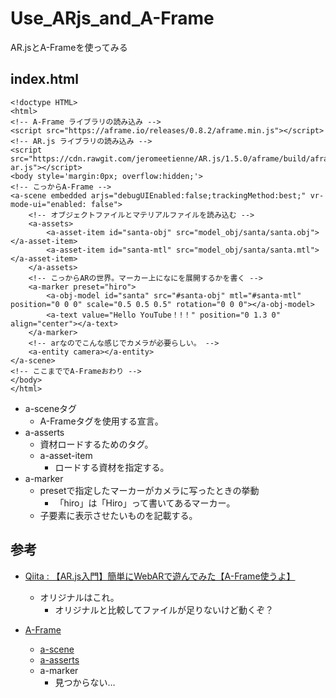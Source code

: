 # Use_ARjs_and_A-Frame
AR.jsとA-Frameを使ってみる

## index.html

```
<!doctype HTML>
<html>
<!-- A-Frame ライブラリの読み込み -->
<script src="https://aframe.io/releases/0.8.2/aframe.min.js"></script>
<!-- AR.js ライブラリの読み込み -->
<script src="https://cdn.rawgit.com/jeromeetienne/AR.js/1.5.0/aframe/build/aframe-ar.js"></script>
<body style='margin:0px; overflow:hidden;'>
<!-- こっからA-Frame -->
<a-scene embedded arjs="debugUIEnabled:false;trackingMethod:best;" vr-mode-ui="enabled: false">
    <!-- オブジェクトファイルとマテリアルファイルを読み込む -->
    <a-assets>
        <a-asset-item id="santa-obj" src="model_obj/santa/santa.obj"></a-asset-item>
        <a-asset-item id="santa-mtl" src="model_obj/santa/santa.mtl"></a-asset-item>
    </a-assets>
    <!-- こっからARの世界。マーカー上になにを展開するかを書く -->
    <a-marker preset="hiro">
        <a-obj-model id="santa" src="#santa-obj" mtl="#santa-mtl" position="0 0 0" scale="0.5 0.5 0.5" rotation="0 0 0"></a-obj-model>
        <a-text value="Hello YouTube！!！" position="0 1.3 0" align="center"></a-text>
    </a-marker>
    <!-- arなのでこんな感じでカメラが必要らしい。 -->
    <a-entity camera></a-entity>
</a-scene>
<!-- ここまででA-Frameおわり -->
</body>
</html>
```

- a-sceneタグ
  - A-Frameタグを使用する宣言。  
- a-asserts
  - 資材ロードするためのタグ。
  - a-asset-item
    - ロードする資材を指定する。
- a-marker
  - presetで指定したマーカーがカメラに写ったときの挙動
    - 「hiro」は「Hiro」って書いてあるマーカー。
  - 子要素に表示させたいものを記載する。

## 参考

- [Qiita : 【AR.js入門】簡単にWebARで遊んでみた【A-Frame使うよ】](https://qiita.com/sakaryu/items/769a2a538baf7e4ee1c7)
  - オリジナルはこれ。
    - オリジナルと比較してファイルが足りないけど動くぞ？

- [A-Frame](https://aframe.io/docs/1.0.0/introduction/)
  - [a-scene](https://aframe.io/docs/1.0.0/core/scene.html#sidebar)
  - [a-asserts](https://aframe.io/docs/1.0.0/core/asset-management-system.html)
  - a-marker
    - 見つからない…
